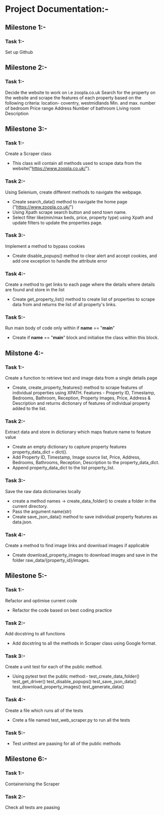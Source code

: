 # Project Documentation:-
## Milestone 1:-
### Task 1:-
Set up Github

## Milestone 2:-
### Task 1:-
Decide the website to work on i.e zoopla.co.uk 
Search for the property on the website and scrape the features of each property based on the following criteria:
location- coventry, westmidlands
Min. and max. number of bedroom
Price range
Address
Number of bathroom
Living room
Description

## Milestone 3:-
### Task 1:-
Create a Scraper class
- This class will contain all methods used to scrape data from the website("https://www.zoopla.co.uk/").
### Task 2:-
Using Selenium, create different methods to navigate the webpage.
- Create search_data() method to navigate the home page ("https://www.zoopla.co.uk/")
- Using Xpath scrape search button and send town name.
- Select filter like(min/max beds, price, property type) using Xpath and update filters to update the properties page.
### Task 3:-
Implement a method to bypass cookies
- Create disable_popups() method to clear alert and accept cookies, and add one exception to handle the attribute error
### Task 4:-
Create a method to get links to each page where the details where details are found and store in the list
- Create get_property_list() method to create list of properties to scrape data from and returns the list of all property's links.
### Task 5:-
Run main body of code only within if __name__ == "__main__"
- Create if __name__ == "__main__" block and initialise the class within this block.

## Milstone 4:-
### Task 1:-
Create a function to retrieve text and image data from a single details page
- Create, create_property_features() method to scrape features of individual properties using XPATH.
Features - 
    Property ID, Timestamp, Bedrooms, Bathroom, Reception, Property Images,
    Price, Address & Description
and returns  dictionary of features of individual property added to the list.
### Task 2:-
Extract data and store in dictionary which maps feature name to feature value
- Create an empty dictionary to capture property features 
property_data_dict = dict().
- Add Property ID, Timestamp, Image source list, Price, Address, Bedrooms, Bathrooms, Reception, Description to the property_data_dict.
- Append property_data_dict to the list property_list.
### Task 3:-
Save the raw data dictionaries locally 
- create a method names -> create_data_folder() to create a folder in the current directory.
- Pass the argument name(str)
- Create save_json_data() method to save individual property features as data.json.
### Task 4:-
Create a method to find image links and download images if applicable
- Create download_property_images to download images and save in the folder 
raw_data/{property_id}/images.

## Milestone 5:-
### Task 1:-
Refactor and optimise current code
- Refactor the code based on best coding practice
### Task 2:-
Add docstring to all functions
- Add docstring to all the methods in Scraper class using Google format.
### Task 3:-
Create a unit test for each of the public method.
- Using pytest test the public method:- 
test_create_data_folder()
test_get_driver()
test_disable_popups()
test_save_json_data()
test_download_property_images()
test_generate_data()
### Task 4:-
Create a file which runs all of the tests 
- Crete a file named test_web_scraper.py to run all the tests
### Task 5:-
- Test unittest are paasing for all of the public methods

## Milestone 6:-
### Task 1:-
Containerising the Scraper
### Task 2:-
Check all tests are paasing


